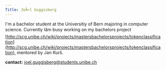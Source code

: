 ```yaml
---
Title: JoÃ«l Guggisberg
---
```


I'm a bachelor student at the Universitiy of Bern majoring in computer science.
Currently Iâm busy working on my bachelors project [http://scg.unibe.ch/wiki/projects/mastersbachelorsprojects/tokenclassification](http://scg.unibe.ch/wiki/projects/mastersbachelorsprojects/tokenclassification), mentored by Jan Kurš.

**contact:**
[joel.guggisberg@students.unibe.ch](joel.guggisberg@students.unibe.ch)

